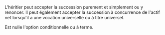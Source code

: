   
 L'héritier peut accepter la succession purement et simplement ou y renoncer. Il peut également accepter la succession à concurrence de l'actif net lorsqu'il a une vocation universelle ou à titre universel.  

  
 Est nulle l'option conditionnelle ou à terme.  
